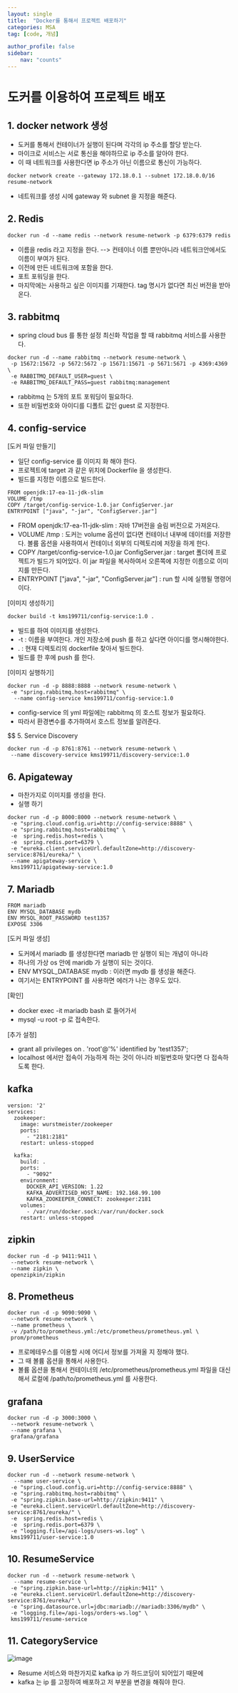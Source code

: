 ```yaml
---
layout: single
title:  "Docker를 통해서 프로젝트 배포하기"
categories: MSA
tag: [code, 개념]

author_profile: false
sidebar:
    nav: "counts"
---
```


# 도커를 이용하여 프로젝트 배포

## 1. docker network 생성

- 도커를 통해서 컨테이너가 실행이 된다며 각각의 ip 주소를 할당 받는다.
- 마이크로 서비스는 서로 통신을 해야하므로 ip 주소를 알아야 한다.
- 이 때 네트워크를 사용한다면 ip 주소가 아닌 이름으로 통신이 가능하다.

```
docker network create --gateway 172.18.0.1 --subnet 172.18.0.0/16 resume-network
```

- 네트워크를 생성 시에 gateway 와 subnet 을 지정을 해준다.

## 2. Redis 

```
docker run -d --name redis --network resume-network -p 6379:6379 redis
```

- 이름을 redis 라고 지정을 한다. --> 컨테이너 이름 뿐만아니라 네트워크안에서도 이름이 부여가 된다.
- 이전에 만든 네트워크에 포함을 한다.
- 포트 포워딩을 한다.
- 마지막에는 사용하고 싶은 이미지를 기재한다. tag 명시가 없다면 최신 버전을 받아온다.

## 3. rabbitmq

- spring cloud bus 를 통한 설정 최신화 작업을 할 때 rabbitmq 서비스를 사용한다.

```
docker run -d --name rabbitmq --network resume-network \
 -p 15672:15672 -p 5672:5672 -p 15671:15671 -p 5671:5671 -p 4369:4369 \
 -e RABBITMQ_DEFAULT_USER=guest \
 -e RABBITMQ_DEFAULT_PASS=guest rabbitmq:management
```

- rabbitmq 는 5개의 포트 포워딩이 필요하다.
- 또한 비밀번호와 아이디를 디폴트 값인 guest 로 지정한다.

## 4. config-service

[도커 파일 만들기]

- 일단 config-service 를 이미지 화 해야 한다.
- 프로젝트에 target 과 같은 위치에 Dockerfile 을 생성한다.
- 빌드를 지정한 이름으로 빌드한다. 

```
FROM openjdk:17-ea-11-jdk-slim
VOLUME /tmp
COPY /target/config-service-1.0.jar ConfigServer.jar
ENTRYPOINT ["java", "-jar", "ConfigServer.jar"]
```

- FROM openjdk:17-ea-11-jdk-slim : 자바 17버전을 슬림 버전으로 가져온다.
- VOLUME /tmp : 도커는 volume 옵션이 없다면 컨테이너 내부에 데이터를 저장한다. 볼륨 옵션을 사용하여서 컨테이너 외부의 디렉토리에 저장을 하게 한다.
- COPY /target/config-service-1.0.jar ConfigServer.jar : target 폴더에 프로젝트가 빌드가 되어있다. 이 jar 파일을 복사하여서 오른쪽에 지정한 이름으로 이미지를 만든다.
- ENTRYPOINT ["java", "-jar", "ConfigServer.jar"] : run 할 시에 실행될 명령어 이다.

[이미지 생성하기]

```
docker build -t kms199711/config-service:1.0 .
```

- 빌드를 하여 이미지를 생성한다.
- -t : 이름을 부여한다. 개인 저장소에 push 를 하고 싶다면 아이디를 명시해야한다.
- . : 현재 디렉토리의 dockerfile 찾아서 빌드한다.
- 빌드를 한 후에 push 를 한다.

[이미지 실행하기]

```
docker run -d -p 8888:8888 --network resume-network \
 -e "spring.rabbitmq.host=rabbitmq" \
  --name config-service kms199711/config-service:1.0
```
- config-service 의 yml 파일에는 rabbitmq 의 호스트 정보가 필요하다.
- 따라서 환경변수를 추가하여서 호스트 정보를 알려준다.

$$ 5. Service Discovery

```
docker run -d -p 8761:8761 --network resume-network \
 --name discovery-service kms199711/discovery-service:1.0
```

## 6. Apigateway

- 마찬가지로 이미지를 생성을 한다.
- 실행 하기

```
docker run -d -p 8000:8000 --network resume-network \
 -e "spring.cloud.config.uri=http://config-service:8888" \
 -e "spring.rabbitmq.host=rabbitmq" \
 -e  spring.redis.host=redis \
 -e  spring.redis.port=6379 \
 -e "eureka.client.serviceUrl.defaultZone=http://discovery-service:8761/eureka/" \
 --name apigateway-service \
 kms199711/apigateway-service:1.0
```

## 7. Mariadb

 ```
FROM mariadb
ENV MYSQL_DATABASE mydb
ENV MYSQL_ROOT_PASSWORD test1357
EXPOSE 3306
 ```
 
 [도커 파일 생성]
 
 - 도커에서 mariadb 를 생성한다면 mariadb 만 실행이 되는 개념이 아니라
 - 하나의 가상 os 안에 maridb 가 실행이 되는 것이다.
 - ENV MYSQL_DATABASE mydb : 이러면 mydb 를 생성을 해준다.
 - 여기서는 ENTRYPOINT 를 사용하면 에러가 나는 경우도 있다.

[확인]

- docker exec -it mariadb bash 로 들어가서
- mysql -u root -p 로 접속한다.

[추가 설정]

- grant all privileges on *.* 'root'@'%' identified by 'test1357';
- localhost 에서만 접속이 가능하게 하는 것이 아니라 비밀번호마 맞다면 다 접속하도록 한다.

## kafka

```
version: '2'
services:
  zookeeper:
    image: wurstmeister/zookeeper
    ports:
      - "2181:2181"
    restart: unless-stopped

  kafka:
    build: .
    ports:
      - "9092"
    environment:
      DOCKER_API_VERSION: 1.22
      KAFKA_ADVERTISED_HOST_NAME: 192.168.99.100
      KAFKA_ZOOKEEPER_CONNECT: zookeeper:2181
    volumes:
      - /var/run/docker.sock:/var/run/docker.sock
    restart: unless-stopped
```

## zipkin 

```
docker run -d -p 9411:9411 \
 --network resume-network \
 --name zipkin \
 openzipkin/zipkin 
```

## 8. Prometheus

```
docker run -d -p 9090:9090 \
 --network resume-network \
 --name prometheus \
 -v /path/to/prometheus.yml:/etc/prometheus/prometheus.yml \
 prom/prometheus 
```
 - 프로메테우스를 이용할 시에 어디서 정보를 가져올 지 정해야 했다.
 - 그 때 볼륨 옵션을 통해서 사용한다.
 - 볼륨 옵션을 통해서 컨테이너의 /etc/prometheus/prometheus.yml 파일을 대신해서 로컬에 /path/to/prometheus.yml 를 사용한다.

## grafana

```
docker run -d -p 3000:3000 \
 --network resume-network \
 --name grafana \
 grafana/grafana 
```

## 9. UserService

```
docker run -d --network resume-network \
  --name user-service \
 -e "spring.cloud.config.uri=http://config-service:8888" \
 -e "spring.rabbitmq.host=rabbitmq" \
 -e "spring.zipkin.base-url=http://zipkin:9411" \
 -e "eureka.client.serviceUrl.defaultZone=http://discovery-service:8761/eureka/" \
 -e  spring.redis.host=redis \
 -e  spring.redis.port=6379 \
 -e "logging.file=/api-logs/users-ws.log" \
 kms199711/user-service:1.0
```

## 10. ResumeService

```
docker run -d --network resume-network \
  --name resume-service \
 -e "spring.zipkin.base-url=http://zipkin:9411" \
 -e "eureka.client.serviceUrl.defaultZone=http://discovery-service:8761/eureka/" \
 -e "spring.datasource.url=jdbc:mariadb://mariadb:3306/mydb" \
 -e "logging.file=/api-logs/orders-ws.log" \
 kms199711/resume-service
```

## 11. CategoryService

![image](https://user-images.githubusercontent.com/108928206/229299383-1747fe75-8e19-4996-a5af-4a7ef76a4253.png)

- Resume 서비스와 마찬가지로 kafka ip 가 하드코딩이 되어있기 때문에
- kafka 는 ip 를 고정하여 배포하고 저 부분을 변경을 해줘야 한다.

